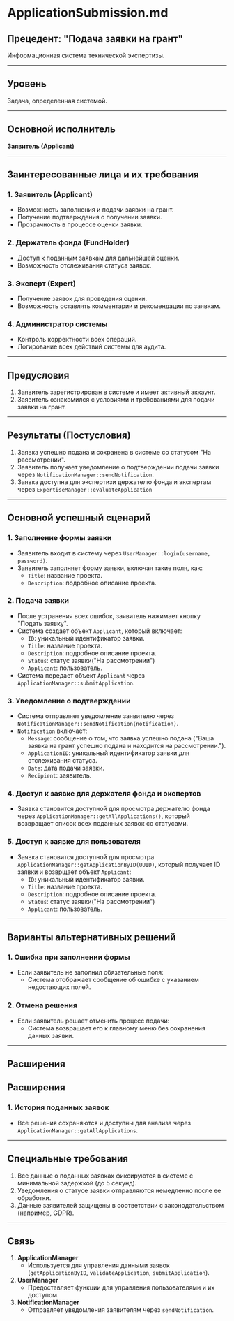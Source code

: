 # ApplicationSubmission.md

## Прецедент: "Подача заявки на грант"

Информационная система технической экспертизы.

---

## Уровень
Задача, определенная системой.

---

## Основной исполнитель
**Заявитель (Аpplicant)**

---

## Заинтересованные лица и их требования

### 1. Заявитель (Аpplicant)
- Возможность заполнения и подачи заявки на грант.
- Получение подтверждения о получении заявки.
- Прозрачность в процессе оценки заявки.

### 2. Держатель фонда (FundHolder)
- Доступ к поданным заявкам для дальнейшей оценки.
- Возможность отслеживания статуса заявок.

### 3. Эксперт (Expert)
- Получение заявок для проведения оценки.
- Возможность оставлять комментарии и рекомендации по заявкам.

### 4. Администратор системы
- Контроль корректности всех операций.
- Логирование всех действий системы для аудита.

---

## Предусловия
1. Заявитель зарегистрирован в системе и имеет активный аккаунт.
2. Заявитель ознакомился с условиями и требованиями для подачи заявки на грант.

---

## Результаты (Постусловия)
1. Заявка успешно подана и сохранена в системе со статусом "На рассмотрении".
2. Заявитель получает уведомление о подтверждении подачи заявки через `NotificationManager::sendNotification`.
3. Заявка доступна для экспертизи держателю фонда и экспертам через `ExpertiseManager::evaluateApplication`

---

## Основной успешный сценарий

### 1. Заполнение формы заявки
- Заявитель входит в систему через `UserManager::login(username, password)`.
- Заявитель заполняет форму заявки, включая такие поля, как:
  - `Title`: название проекта.
  - `Description`: подробное описание проекта.

### 2. Подача заявки
- После устранения всех ошибок, заявитель нажимает кнопку "Подать заявку".
- Система создает объект `Applicant`, который включает:
  - `ID`: уникальный идентификатор заявки.
  - `Title`: название проекта.
  - `Description`: подробное описание проекта.
  - `Status`: статус заявки("На рассмотрении")
  - `Applicant`: пользователь.
- Система передает объект `Applicant` через `ApplicationManager::submitApplication`.

### 3. Уведомление о подтверждении
- Система отправляет уведомление заявителю через `NotificationManager::sendNotification(notification)`.
- `Notification` включает:
  - `Message`: сообщение о том, что заявка успешно подана ("Ваша заявка на грант успешно подана и находится на рассмотрении.").
  - `ApplicationID`: уникальный идентификатор заявки для отслеживания статуса.
  - `Date`: дата подачи заявки.
  - `Recipient`: заявитель.

### 4. Доступ к заявке для держателя фонда и экспертов
- Заявка становится доступной для просмотра держателю фонда через `ApplicationManager::getAllApplications()`, который возвращает список всех поданных заявок со статусами.

### 5. Доступ к заявке для пользователя
- Заявка становится доступной для просмотра `ApplicationManager::getApplicationByID(UUID)`, который получает ID заявки и возврщает объект `Applicant`:
  - `ID`: уникальный идентификатор заявки.
  - `Title`: название проекта.
  - `Description`: подробное описание проекта.
  - `Status`: статус заявки("На рассмотрении")
  - `Applicant`: пользователь.

---

## Варианты альтернативных решений

### 1. Ошибка при заполнении формы
- Если заявитель не заполнил обязательные поля:
  - Система отображает сообщение об ошибке с указанием недостающих полей.

### 2. Отмена решения
- Если заявитель решает отменить процесс подачи:
  - Система возвращает его к главному меню без сохранения данных заявки.

---

## Расширения

## Расширения

### 1. История поданных заявок
- Все решения сохраняются и доступны для анализа через `ApplicationManager::getAllApplications`.

---

## Специальные требования
1. Все данные о поданных заявках фиксируются в системе с минимальной задержкой (до 5 секунд).
2. Уведомления о статусе заявки отправляются немедленно после ее обработки.
3. Данные заявителей защищены в соответствии с законодательством (например, GDPR).

---

## Связь
1. **ApplicationManager**
    - Используется для управления данными заявок (`getApplicationByID`, `validateApplication`, `submitApplication`).
2. **UserManager** 
    - Предоставляет функции для управления пользователями и их доступом.
3. **NotificationManager**
    - Отправляет уведомления заявителям через `sendNotification`.
